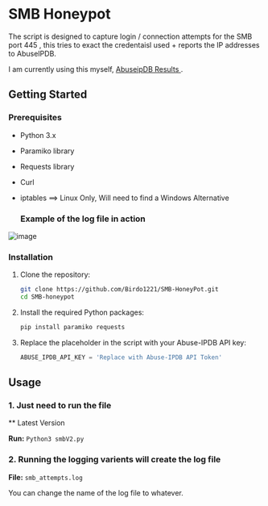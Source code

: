 # SMB Honeypot

The script is designed to capture login / connection attempts for the SMB port 445 , this tries to exact the credentaisl used + reports the IP addresses to AbuseIPDB. 

I am currently using this myself, [ AbuseipDB Results ](https://www.abuseipdb.com/user/137416) .

## Getting Started
### Prerequisites
- Python 3.x
- Paramiko library
- Requests library
- Curl
- iptables  ==> Linux Only, Will need to find a Windows Alternative


  ### Example of the log file in action 
![image](https://github.com/user-attachments/assets/f0cc7367-d557-4ff5-92ab-f63a73ec1f5f)



### Installation

1. Clone the repository:
    ```sh
    git clone https://github.com/Birdo1221/SMB-HoneyPot.git
    cd SMB-honeypot
    ```

2. Install the required Python packages:
    ```sh
    pip install paramiko requests
    ```

3. Replace the placeholder in the script with your Abuse-IPDB API key:
    ```python
    ABUSE_IPDB_API_KEY = 'Replace with Abuse-IPDB API Token'
    ```
## Usage

### 1. Just need to run the file
** Latest Version 

**Run:** `Python3 smbV2.py`

### 2. Running the logging varients will create the log file
**File:** `smb_attempts.log`

   You can change the name of the log file to whatever.

